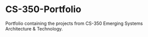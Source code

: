 # CS-350-Portfolio
Portfolio containing the projects from CS-350 Emerging Systems Architecture &amp; Technology.
